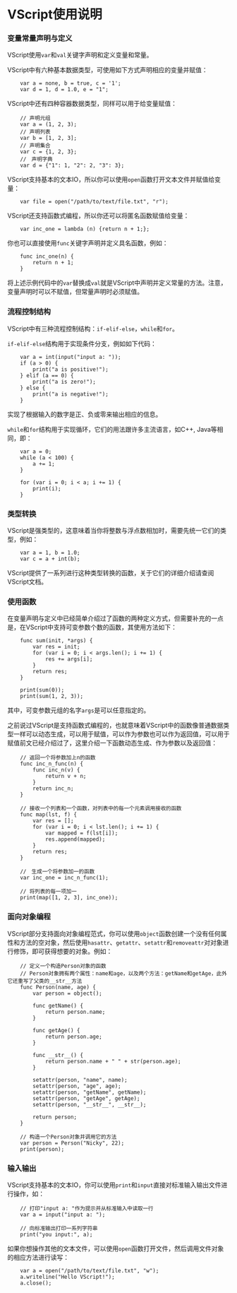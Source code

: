# VScript使用说明

### 变量常量声明与定义

VScript使用`var`和`val`关键字声明和定义变量和常量。

VScript中有六种基本数据类型，可使用如下方式声明相应的变量并赋值：

```
    var a = none, b = true, c = '1';
    var d = 1, d = 1.0, e = "1";
```

VScript中还有四种容器数据类型，同样可以用于给变量赋值：

```
    // 声明元组
    var a = (1, 2, 3);
    // 声明列表
    var b = [1, 2, 3];
    // 声明集合
    var c = {1, 2, 3};
    //　声明字典
    var d = {"1": 1, "2": 2, "3": 3};
```

VScript支持基本的文本IO，所以你可以使用`open`函数打开文本文件并赋值给变量：

```
    var file = open("/path/to/text/file.txt", "r");
```

VScript还支持函数式编程，所以你还可以将匿名函数赋值给变量：

```
    var inc_one = lambda (n) {return n + 1;};
```

你也可以直接使用`func`关键字声明并定义具名函数，例如：

```
    func inc_one(n) {
        return n + 1;
    }
```

将上述示例代码中的`var`替换成`val`就是VScript中声明并定义常量的方法。注意，变量声明时可以不赋值，但常量声明时必须赋值。

### 流程控制结构

VScript中有三种流程控制结构：`if-elif-else`，`while`和`for`。

`if-elif-else`结构用于实现条件分支，例如如下代码：

```
    var a = int(input("input a: "));
    if (a > 0) {
        print("a is positive!");
    } elif (a == 0) {
        print("a is zero!");
    } else {
        print("a is negative!");
    }
```

实现了根据输入的数字是正、负或零来输出相应的信息。

`while`和`for`结构用于实现循环，它们的用法跟许多主流语言，如C++, Java等相同，即：

```
    var a = 0;
    while (a < 100) {
        a += 1;
    }

    for (var i = 0; i < a; i += 1) {
        print(i);
    }
```

### 类型转换

VScript是强类型的，这意味着当你将整数与浮点数相加时，需要先统一它们的类型，例如：

```
    var a = 1, b = 1.0;
    var c = a + int(b);
```

VScript提供了一系列进行这种类型转换的函数，关于它们的详细介绍请查阅VScript文档。

### 使用函数

在变量声明与定义中已经简单介绍过了函数的两种定义方式，但需要补充的一点是，在VScript中支持可变参数个数的函数，其使用方法如下：

```
    func sum(init, *args) {
        var res = init;
        for (var i = 0; i < args.len(); i += 1) {
            res += args[i];
        }
        return res;
    }

    print(sum(0));
    print(sum(1, 2, 3));
```

其中，可变参数元组的名字`args`是可以任意指定的。

之前说过VScript是支持函数式编程的，也就意味着VScript中的函数像普通数据类型一样可以动态生成，可以用于赋值，可以作为参数也可以作为返回值，可以用于赋值前文已经介绍过了，这里介绍一下函数动态生成、作为参数以及返回值：

```
    // 返回一个将参数加上n的函数
    func inc_n_func(n) {
        func inc_n(v) {
            return v + n;
        }
        return inc_n;
    }

    // 接收一个列表和一个函数，对列表中的每一个元素调用接收的函数
    func map(lst, f) {
        var res = [];
        for (var i = 0; i < lst.len(); i += 1) {
            var mapped = f(lst[i]);
            res.append(mapped);
        }
        return res;
    }

    //　生成一个将参数加一的函数
    var inc_one = inc_n_func(1);

    // 将列表的每一项加一
    print(map([1, 2, 3], inc_one));
```

### 面向对象编程

VScript部分支持面向对象编程范式，你可以使用`object`函数创建一个没有任何属性和方法的空对象，然后使用`hasattr`、`getattr`、`setattr`和`removeattr`对对象进行修饰，即可获得想要的对象。例如：

```
    // 定义一个构造Person对象的函数
    // Person对象拥有两个属性：name和age，以及两个方法：getName和getAge，此外它还重写了父类的__str__方法
    func Person(name, age) {
        var person = object();

        func getName() {
            return person.name;
        }

        func getAge() {
            return person.age;
        }

        func __str__() {
            return person.name + " " + str(person.age);
        }

        setattr(person, "name", name);
        setattr(person, "age", age);
        setattr(person, "getName", getName);
        setattr(person, "getAge", getAge);
        setattr(person, "__str__", __str__);

        return person;
    }

    // 构造一个Person对象并调用它的方法
    var person = Person("Nicky", 22);
    print(person);
```

### 输入输出

VScript支持基本的文本IO，你可以使用`print`和`input`直接对标准输入输出文件进行操作，如：

```
    // 打印"input a: "作为提示并从标准输入中读取一行
    var a = input("input a: ");

    // 向标准输出打印一系列字符串
    print("you input:", a);
```

如果你想操作其他的文本文件，可以使用`open`函数打开文件，然后调用文件对象的相应方法进行读写：

```
    var a = open("/path/to/text/file.txt", "w");
    a.writeline("Hello VScript!");
    a.close();
```
